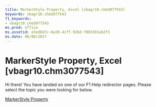 ```yaml
---
title: MarkerStyle Property, Excel [vbagr10.chm3077543]
keywords: vbagr10.chm3077543
f1_keywords:
- vbagr10.chm3077543
ms.prod: office
ms.assetid: e5ed6d7c-6e20-4cff-926d-f893301ab2f3
ms.date: 06/08/2017
---
```



# MarkerStyle Property, Excel [vbagr10.chm3077543]

Hi there! You have landed on one of our F1 Help redirector pages. Please select the topic you were looking for below.

[MarkerStyle Property](http://msdn.microsoft.com/library/6010628c-55ab-a613-efb0-53e6abb92295%28Office.15%29.aspx)

